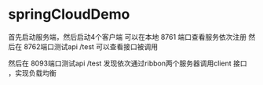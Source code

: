 # springCloudDemo

首先启动服务端，然后启动4个客户端
可以在本地 8761 端口查看服务依次注册 
然后在 8762端口测试api /test 可以查看接口被调用  

然后在 8093端口测试api /test 发现依次通过ribbon两个服务器调用client 接口 ，实现负载均衡
